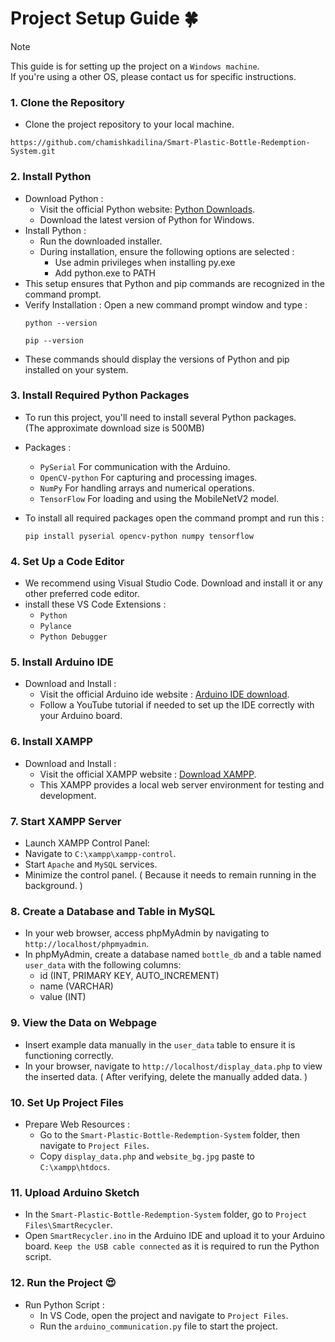 # Project Setup Guide 🍀
> [!NOTE]
> This guide is for setting up the project on a ``Windows machine``.</br>
> If you're using a other OS, please contact us for specific instructions.

### 1. Clone the Repository
- Clone the project repository to your local machine.
```
https://github.com/chamishkadilina/Smart-Plastic-Bottle-Redemption-System.git
```

### 2. Install Python
- Download Python :
  - Visit the official Python website: [Python Downloads](https://www.python.org/downloads/).
  - Download the latest version of Python for Windows.
- Install Python :
  - Run the downloaded installer.
  - During installation, ensure the following options are selected :
    - Use admin privileges when installing py.exe
    - Add python.exe to PATH
- This setup ensures that Python and pip commands are recognized in the command prompt.
- Verify Installation :
		Open a new command prompt window and type :
    ```
    python --version
    ```
    ```
    pip --version
    ```
- These commands should display the versions of Python and pip installed on your system.

### 3. Install Required Python Packages
- To run this project, you'll need to install several Python packages.</br>
(The approximate download size is 500MB)
- Packages :
  - ```PySerial``` For communication with the Arduino.
  - ```OpenCV-python``` For capturing and processing images.
  - ```NumPy``` For handling arrays and numerical operations.
  - ```TensorFlow``` For loading and using the MobileNetV2 model.
  
- To install all required packages open the command prompt and run this :
  ```
  pip install pyserial opencv-python numpy tensorflow
  ```

### 4. Set Up a Code Editor
- We recommend using Visual Studio Code. Download and install it or any other preferred code editor.
- install these VS Code Extensions :
  - ```Python```
  - ```Pylance```
  - ```Python Debugger```

### 5. Install Arduino IDE
- Download and Install :
  - Visit the official Arduino ide website : [Arduino IDE download](https://www.arduino.cc/en/software).
  - Follow a YouTube tutorial if needed to set up the IDE correctly with your Arduino board.

### 6. Install XAMPP
- Download and Install :
  - Visit the official XAMPP website : [Download XAMPP](https://www.apachefriends.org/download.html).
  - This XAMPP provides a local web server environment for testing and development.

### 7. Start XAMPP Server
- Launch XAMPP Control Panel:
- Navigate to ```C:\xampp\xampp-control```.
- Start ```Apache``` and ```MySQL``` services.
- Minimize the control panel. ( Because it needs to remain running in the background. )

### 8. Create a Database and Table in MySQL
- In your web browser, access phpMyAdmin by navigating to ```http://localhost/phpmyadmin```.
- In phpMyAdmin, create a database named ```bottle_db``` and a table named ```user_data``` with the following columns:
  - id (INT, PRIMARY KEY, AUTO_INCREMENT)
  - name (VARCHAR)
  - value (INT)
### 9. View the Data on Webpage
- Insert example data manually in the ```user_data``` table to ensure it is functioning correctly.
- In your browser, navigate to ```http://localhost/display_data.php``` to view the inserted data. ( After verifying, delete the manually added data. )

### 10. Set Up Project Files
- Prepare Web Resources :
  - Go to the ```Smart-Plastic-Bottle-Redemption-System``` folder, then navigate to ```Project Files```.
  - Copy ```display_data.php``` and ```website_bg.jpg``` paste to ```C:\xampp\htdocs```.

### 11. Upload Arduino Sketch
- In the ```Smart-Plastic-Bottle-Redemption-System``` folder, go to ```Project Files\SmartRecycler```.
- Open ```SmartRecycler.ino``` in the Arduino IDE and upload it to your Arduino board. ```Keep the USB cable connected``` as it is required to run the Python script.

### 12. Run the Project 😍
- Run Python Script :
  - In VS Code, open the project and navigate to ```Project Files```.
  - Run the ```arduino_communication.py``` file to start the project.
